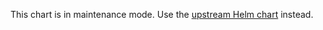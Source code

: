 This chart is in maintenance mode. Use the [upstream Helm chart](https://github.com/kubernetes-sigs/metrics-server/tree/master/charts/metrics-server) instead.
